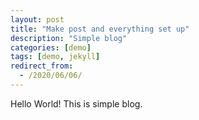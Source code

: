 ```yaml
---
layout: post
title: "Make post and everything set up"
description: "Simple blog"
categories: [demo]
tags: [demo, jekyll]
redirect_from:
  - /2020/06/06/
---
```


Hello World! This is simple blog.